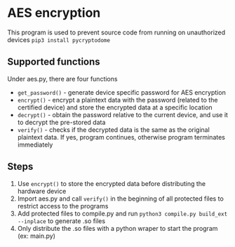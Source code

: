 # AES encryption
This program is used to prevent source code from running on unauthorized devices `pip3 install pycryptodome`

## Supported functions
Under aes.py, there are four functions
* `get_password()` - generate device specific password for AES encryption
* `encrypt()` - encrypt a plaintext data with the password (related to the certified device) and store the encrypted data at a specific location
* `decrypt()` - obtain the password relative to the current device, and use it to decrypt the pre-stored data
* `verify()` - checks if the decrypted data is the same as the original plaintext data. If yes, program continues, otherwise program terminates immediately

## Steps
1. Use `encrypt()` to store the encrypted data before distributing the hardware device
2. Import aes.py and call `verify()` in the beginning of all protected files to restrict access to the programs
3. Add protected files to compile.py and run `python3 compile.py build_ext --inplace` to generate .so files
4. Only distribute the .so files with a python wraper to start the program (ex: main.py)
